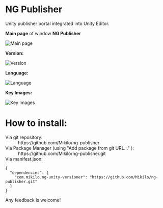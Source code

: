 # NG Publisher
Unity publisher portal integrated into Unity Editor.


<b>Main page</b> of window <b>NG Publisher</b>

![Main page](https://user-images.githubusercontent.com/3229550/71820305-ba5cf480-305c-11ea-840a-fc9b61d95827.png)

<b>Version:</b>

![Version](https://user-images.githubusercontent.com/3229550/71820292-b204b980-305c-11ea-8aa1-72f51189248f.png)

<b>Language:</b>

![Language](https://user-images.githubusercontent.com/3229550/71820277-a87b5180-305c-11ea-9cfd-68fee8e74388.png)

<b>Key Images:</b>

![Key Images](https://user-images.githubusercontent.com/3229550/71820236-8eda0a00-305c-11ea-82ce-242feba83fba.png)


# How to install:
<dl>
<dt>Via git repository:</dt>
<dd>https://github.com/Mikilo/ng-publisher</dd>

<dt>Via Package Manager (using "Add package from git URL..." ):</dt>

<dd>https://github.com/Mikilo/ng-publisher.git</dd>

<dt>Via manifest.json:</dt>
<dd></dd>
</dl>

```
{
  "dependencies": {
    "com.mikilo.ng-unity-versioner": "https://github.com/Mikilo/ng-publisher.git"
  }
}
```

Any feedback is welcome! 
